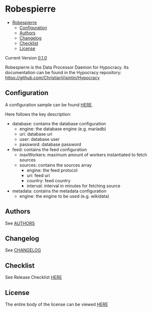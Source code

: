 # Robespierre

- [Robespierre](#robespierre)
  - [Configuration](#configuration)
  - [Authors](#authors)
  - [Changelog](#changelog)
  - [Checklist](#checklist)
  - [License](#license)

Current Version [0.1.0](CHANGELOG.md#010)

Robespierre is the Data Processor Daemon for Hypocracy.
Its documentation can be found in the Hypocracy repository: <https://github.com/ChristianVisintin/Hypocracy>

## Configuration

A configuration sample can be found [HERE](./config/default.json).

Here follows the key description:

- database: contains the database configuration
  - engine: the database engine (e.g. mariadb)
  - uri: database uri
  - user: database user
  - password: database password
- feed: contains the feed configuration
  - maxWorkers: maximum amount of workers instantiated to fetch sources
  - sources: contains the sources array
    - engine: the feed protocol
    - uri: feed uri
    - country: feed country
    - interval: interval in minutes for fetching source
- metadata: contains the metadata configuration
  - engine: the engine to be used (e.g. wikidata)

## Authors

See [AUTHORS](AUTHORS.md)

## Changelog

See [CHANGELOG](CHANGELOG.md)

## Checklist

See Release Checklist [HERE](CHECKLIST.md)

## License

The entire body of the license can be viewed [HERE](LICENSE.txt)
